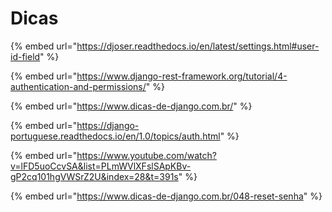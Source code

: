 # Dicas

{% embed url="https://djoser.readthedocs.io/en/latest/settings.html#user-id-field" %}

{% embed url="https://www.django-rest-framework.org/tutorial/4-authentication-and-permissions/" %}

{% embed url="https://www.dicas-de-django.com.br/" %}

{% embed url="https://django-portuguese.readthedocs.io/en/1.0/topics/auth.html" %}

{% embed url="https://www.youtube.com/watch?v=lFD5uoCcvSA&list=PLmWVlXFslSApKBv-gP2cq101hgVWSrZ2U&index=28&t=391s" %}

{% embed url="https://www.dicas-de-django.com.br/048-reset-senha" %}
